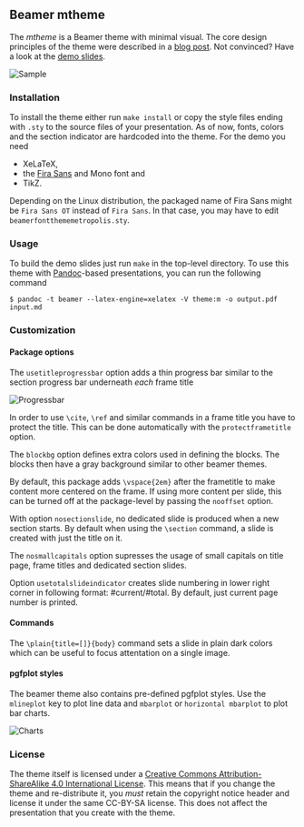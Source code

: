 ## Beamer mtheme

The *mtheme* is a Beamer theme with minimal visual. The core design principles
of the theme were described in a [blog post](http://bloerg.net/2014/09/20/a-modern-beamer-theme.html).
Not convinced?  Have a look at the [demo slides](demo.pdf).


![Sample](http://i.imgur.com/wP4uGbS.png)


### Installation

To install the theme either run `make install` or copy the style files ending
with `.sty` to the source files of your presentation. As of now, fonts, colors
and the section indicator are hardcoded into the theme. For the demo you need

* XeLaTeX,
* the [Fira Sans](https://github.com/mozilla/Fira) and Mono font and
* TikZ.

Depending on the Linux distribution, the packaged name of Fira Sans might be
`Fira Sans OT` instead of `Fira Sans`. In that case, you may have to edit
`beamerfontthememetropolis.sty`.


### Usage

To build the demo slides just run `make` in the top-level directory. To use this
theme with [Pandoc](http://johnmacfarlane.net/pandoc/)-based presentations, you
can run the following command

    $ pandoc -t beamer --latex-engine=xelatex -V theme:m -o output.pdf input.md


### Customization

#### Package options

The `usetitleprogressbar` option adds a thin progress bar similar to the section
progress bar underneath *each* frame title

  ![Progressbar](http://i.imgur.com/4BXHU4K.png)

In order to use `\cite`, `\ref` and similar commands in a frame title you have
to protect the title. This can be done automatically with the
`protectframetitle` option.

The `blockbg` option defines extra colors used in defining the blocks.
The blocks then have a gray background similar to other beamer themes.

By default, this package adds `\vspace{2em}` after the frametitle to
make content more centered on the frame. If using more content per
slide, this can be turned off at the package-level by passing the
`nooffset` option.

With option `nosectionslide`, no dedicated slide is produced when a new section
starts. By default when using the `\section` command, a slide is created with
just the title on it.

The `nosmallcapitals` option supresses the usage of small capitals on
title page, frame titles and dedicated section slides.

Option `usetotalslideindicator` creates slide numbering in lower right corner
in following format: #current/#total. By default, just current page number is
printed.

#### Commands

The `\plain{title=[]}{body}` command sets a slide in plain dark colors
which can be useful to focus attentation on a single image.


#### pgfplot styles

The beamer theme also contains pre-defined pgfplot styles. Use the `mlineplot`
key to plot line data and `mbarplot` or `horizontal mbarplot` to plot bar
charts.

![Charts](http://i.imgur.com/yuEqU3j.png)


### License

The theme itself is licensed under a [Creative Commons Attribution-ShareAlike
4.0 International License](http://creativecommons.org/licenses/by-sa/4.0/). This
means that if you change the theme and re-distribute it, you *must* retain the
copyright notice header and license it under the same CC-BY-SA license. This
does not affect the presentation that you create with the theme.

